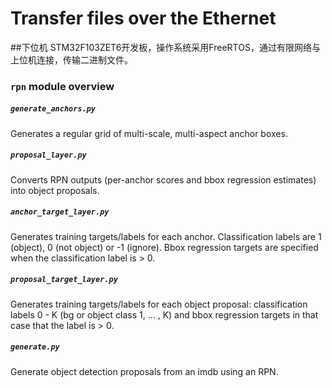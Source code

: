 # Transfer files over the Ethernet
##下位机
STM32F103ZET6开发板，操作系统采用FreeRTOS，通过有限网络与上位机连接，传输二进制文件。


### `rpn` module overview

##### `generate_anchors.py`

Generates a regular grid of multi-scale, multi-aspect anchor boxes.

##### `proposal_layer.py`

Converts RPN outputs (per-anchor scores and bbox regression estimates) into object proposals.

##### `anchor_target_layer.py` 

Generates training targets/labels for each anchor. Classification labels are 1 (object), 0 (not object) or -1 (ignore).
Bbox regression targets are specified when the classification label is > 0.

##### `proposal_target_layer.py`

Generates training targets/labels for each object proposal: classification labels 0 - K (bg or object class 1, ... , K)
and bbox regression targets in that case that the label is > 0.

##### `generate.py`

Generate object detection proposals from an imdb using an RPN.
